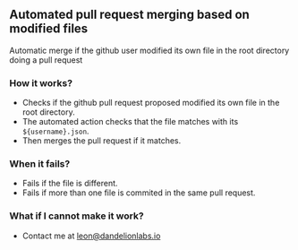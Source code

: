 ## Automated pull request merging based on modified files
Automatic merge if the github user modified its own file in the root directory doing a pull request

### How it works?
- Checks if the github pull request proposed modified its own file in the root directory.
- The automated action checks that the file matches with its `${username}.json`.
- Then merges the pull request if it matches.

### When it fails?
- Fails if the file is different.
- Fails if more than one file is commited in the same pull request.

### What if I cannot make it work?
- Contact me at leon@dandelionlabs.io
